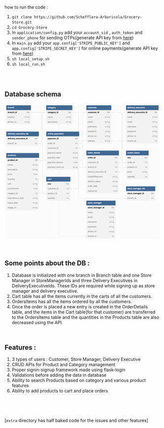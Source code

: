 how to run the code : 

1. `git clone https://github.com/Schefflera-Arboricola/Grocery-Store.git`
2. `cd Grocery-Store`
3. In `application/config.py` add your `account_sid` , `auth_token` and `sender_phone` for sending OTPs(generate API key from [here](https://www.twilio.com/en-us)) 
4. In `main.py` add your `app.config['STRIPE_PUBLIC_KEY']` and `app.config['STRIPE_SECRET_KEY']` for online payments(generate API key from [here](https://stripe.com/en-in))
5. `sh local_setup.sh`
6. `sh local_run.sh`

<br><br>

<h2>Database schema </h2>

![db](/static/img/dbs.jpg)

<br>

<h2>Some points about the DB :</h2>

1. Database is initialized with one branch in Branch table and one Store Manager in StoreManagerIds and three Delivery Executives in DeliveryExecutiveIds. These IDs are required while signing up as store manager and delivery executive.
2. Cart table has all the items currently in the carts of all the customers.
3. OrdersItems has all the items ordered by all the customers.
4. Once the order is placed a new entry is created in the OrderDetails table, and the items
in the Cart table(for that customer) are transferred to the OrdersItems table and the quantities in the Products table are also decreased using the API.
<br>

<h2>Features :</h2>

1. 3 types of users : Customer, Store Manager, Delivery Executive 
2. CRUD APIs for Product and Category management
3. Proper signin-signup framework made using flask-login
4. Validations before adding the data in database
5. Ability to search Products based on category and various product features
6. Ability to add products to cart and place orders
<br>

<br>
<br>

[`extra` directory has half baked code for the issues and other features]
